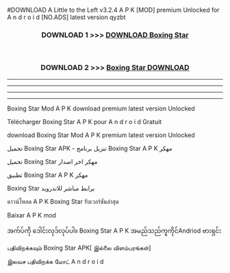 #DOWNLOAD A Little to the Left v3.2.4 A P K [MOD] premium Unlocked for A n d r o i d [NO.ADS] latest version qyzbt 



<div align="center">

<h3>DOWNLOAD 1 >>> <a href="https://downloadmod1.web.app/?judul=Boxing Star ">DOWNLOAD Boxing Star </a></h3><br>

<h3>DOWNLOAD 2 >>> <a href="https://downloadmod1.web.app/?judul=Boxing Star ">Boxing Star  DOWNLOAD </a></h3>

</div>


----------------------------------------------------------

----------------------------------------------------------

----------------------------------------------------------

----------------------------------------------------------


Boxing Star  Mod A P K download premium latest version Unlocked

Télécharger Boxing Star  A P K pour A n d r o i d Gratuit

download Boxing Star  Mod A P K premium latest version Unlocked

تحميل Boxing Star  APK - تنزيل برنامج Boxing Star  A P K مهكر

تحميل Boxing Star  مهكر اخر اصدار

تطبيق Boxing Star  A P K مهكر

Boxing Star  برابط مباشر للاندرويد

ดาวน์โหลด A P K Boxing Star  รับเวอร์ชันล่าสุด

Baixar A P K mod

အက်ပ်ကို ဒေါင်းလုဒ်လုပ်ပါ။ Boxing Star  A P K အမည်သည်ကူကိုင်Andriod ဗားရှင်း

பதிவிறக்கவும் Boxing Star  APK[ இல்லை விளம்பரங்கள்] 
 
இலவச பதிவிறக்க மோட் A n d r o i d



